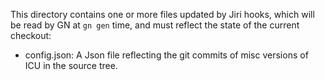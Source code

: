 This directory contains one or more files updated by Jiri hooks,
which will be read by GN at `gn gen` time, and must reflect the
state of the current checkout:

- config.json: A Json file reflecting the git commits of misc
    versions of ICU in the source tree.
